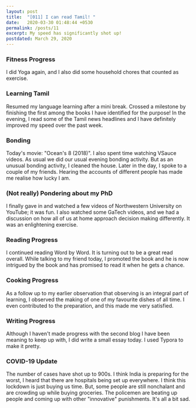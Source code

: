 ```yaml
---
layout: post
title:  "[011] I can read Tamil! "
date:   2020-03-30 01:48:44 +0530
permalink: /posts/11
excerpt: My speed has significantly shot up!
postdated: March 29, 2020
---
```

### Fitness Progress

I did Yoga again, and I also did some household chores that counted as exercise.

### Learning Tamil

Resumed my language learning after a mini break. Crossed a milestone by finishing the first among the books I have identified for the purpose! In the evening, I read some of the Tamil news headlines and I have definitely improved my speed over the past week.

### Bonding

Today's movie: "Ocean's 8 (2018)". I also spent time watching VSauce videos. As usual we did our usual evening bonding activity. But as an unusual bonding activity, I cleaned the house. Later in the day, I spoke to a couple of my friends. Hearing the accounts of different people has made me realise how lucky I am.

### (Not really) Pondering about my PhD

I finally gave in and watched a few videos of Northwestern University on YouTube; it was fun. I also watched some GaTech videos, and we had a discussion on how all of us at home approach decision making differently. It was an enlightening exercise.

### Reading Progress

I continued reading Word by Word. It is turning out to be a great read overall. While talking to my friend today, I promoted the book and he is now intrigued by the book and has promised to read it when he gets a chance.

### Cooking Progress

As a follow up to my earlier observation that observing is an integral part of learning, I observed the making of one of my favourite dishes of all time. I even contributed to the preparation, and this made me very satisfied.

### Writing Progress

Although I haven't made progress with the second blog I have been meaning to keep up with, I did write a small essay today. I used Typora to make it pretty.

### COVID-19 Update

The number of cases have shot up to 900s. I think India is preparing for the worst, I heard that there are hospitals being set up everywhere. I think this lockdown is just buying us time. But, some people are still nonchalant and are crowding up while buying groceries. The policemen are beating up people and coming up with other "innovative" punishments. It's all a bit sad.
